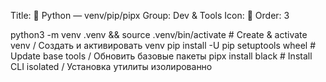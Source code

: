 Title: 🐍 Python — venv/pip/pipx
Group: Dev & Tools
Icon: 🐍
Order: 3

python3 -m venv .venv && source .venv/bin/activate  # Create & activate venv / Создать и активировать venv
pip install -U pip setuptools wheel              # Update base tools / Обновить базовые пакеты
pipx install black                               # Install CLI isolated / Установка утилиты изолированно


